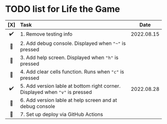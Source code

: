 # TODO list for Life the Game

| [X] | Task | Date |
|:--:|:---|:--:|
| :heavy_check_mark: | 1. Remove testing info | 2022.08.15 |
| :black_square_button: | 2. Add debug console. Displayed when ```"~"``` is pressed |  |  
| :black_square_button: | 3. Add help screen. Displayed when ```"h"``` is pressed |  |  
| :black_square_button: | 4. Add clear cells function. Runs when ```"c"``` is pressed |  |   
| :heavy_check_mark: | 5. Add version lable at bottom right corner. Displayed when ```"v"``` is pressed | 2022.08.28 |
| :black_square_button: | 6. Add version lable at help screen and at debug console |  |
| :black_square_button: | 7. Set up deploy via GitHub Actions |  |
